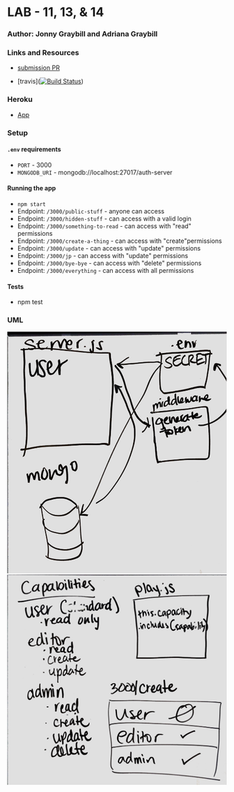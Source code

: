 # LAB - 11, 13, & 14

### Author: Jonny Graybill and Adriana Graybill

### Links and Resources
* [submission PR](https://github.com/401-advanced-javascript-jonnygraybill/lab-13/pull/1) 

* [travis]([![Build Status](https://www.travis-ci.com/401-advanced-javascript-jonnygraybill/lab-11.svg?branch=auth)](https://www.travis-ci.com/401-advanced-javascript-jonnygraybill/lab-11))

### Heroku
* [App](https://jgray-401-auth-server.herokuapp.com/)

### Setup
#### `.env` requirements
* `PORT` - 3000
* `MONGODB_URI` - mongodb://localhost:27017/auth-server

#### Running the app
* `npm start`
* Endpoint: `/3000/public-stuff` - anyone can access
* Endpoint: `/3000/hidden-stuff` - can access with a valid login
* Endpoint: `/3000/something-to-read` - can access with "read" permissions
* Endpoint: `/3000/create-a-thing` - can access with "create"permissions
* Endpoint: `/3000/update` - can access with "update" permissions
* Endpoint: `/3000/jp` - can access with "update" permissions
* Endpoint: `/3000/bye-bye` - can access with "delete" permissions
* Endpoint: `/3000/everything` - can access with all permissions

#### Tests
* npm test

### UML
![UML](./assets/lab-13-uml.jpg)
![UML](./assets/lab-14-uml.jpg)
